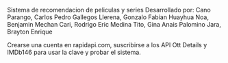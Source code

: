 Sistema de recomendacion de peliculas y series
Desarrollado por:
Cano Parango, Carlos Pedro
Gallegos Llerena, Gonzalo Fabian
Huayhua Noa, Benjamin
Mechan Cari, Rodrigo Eric
Medina Tito, Gina Anais
Palomino Jara, Brayton Enrique

Crearse una cuenta en rapidapi.com, suscribirse a los API Ott Details y IMDb146 para usar la clave y probar el sistema.
